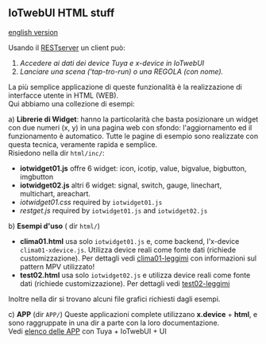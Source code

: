 ## IoTwebUI HTML stuff
[english version](https://github.com/msillano/IoTwebUI/blob/main/html/README.md)

Usando il [RESTserver](https://github.com/msillano/IoTwebUI/blob/main/RESTserver/LEGGIMI-REST22.md) un client può:
1. _Accedere ai dati dei device Tuya e x-device in IoTwebUI_
2. _Lanciare una scena ('tap-tro-run) o una REGOLA (con nome)._
   
La più semplice applicazione di queste funzionalità è la realizzazione di interfacce utente in HTML (WEB).<br>
Qui abbiamo una collezione di esempi:

a) **Librerie di Widget**: hanno la particolarità che basta posizionare un widget con due numeri (x, y) in una pagina web con sfondo: 
l'aggiornamento ed il funzionamento è automatico. Tutte le pagine di esempio sono realizzate con questa tecnica, veramente rapida e semplice.<br>
Risiedono nella dir `html/inc/`:
* **iotwidget01.js** offre 6 widget: icon, icotip, value, bigvalue, bigbutton, imgbutton
* **iotwidget02.js** altri 6 widget: signal, switch, gauge, linechart, multichart, areachart.
* _iotwidget01.css_  required by `iotwidget01.js`
* _restget.js_  required by  `iotwidget01.js` and `iotwidget02.js`

b) **Esempi d'uso** ( dir `html/`)
* **clima01.html** usa solo  `iotwidget01.js` e, come backend, l'x-device `clima01-xdevice.js`.  Utilizza device reali come fonte dati (richiede customizzazione).
Per dettagli vedi [clima01-leggimi](https://github.com/msillano/IoTwebUI/blob/main/html/clima01-leggimi.md) con informazioni sul pattern MPV utilizzato!
* **test02.html** usa solo  `iotwidget02.js` e utilizza device reali come fonte dati (richiede customizzazione).
Per dettagli vedi [test02-leggimi](https://github.com/msillano/IoTwebUI/blob/main/html/test02-leggimi.md) 

Inoltre nella dir si trovano alcuni file grafici richiesti dagli esempi.

c) **APP** (dir `APP/`)
Queste applicazioni complete utilizzano **x.device** + **html**, e sono raggruppate in una dir a parte con la loro documentazione.<br>
Vedi [elenco delle APP](https://github.com/msillano/IoTwebUI/tree/main/APP) con Tuya + IoTwebUI + UI
